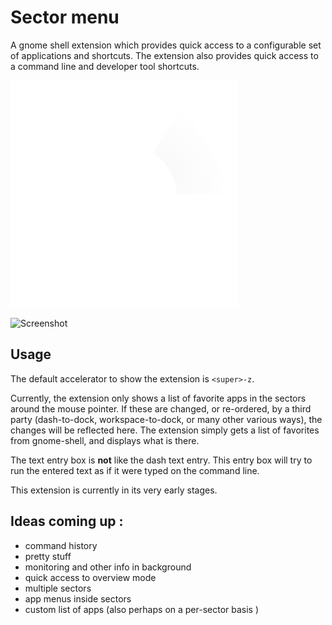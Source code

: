 # Sector menu

A gnome shell extension which provides quick access to a configurable set of applications and shortcuts. The extension also provides quick access to a command line and developer tool shortcuts.

![Sector Menu Icon](../ui/icons/sector-icon.svg)

![Screenshot](img/screencast1.webm/)

## Usage
The default accelerator to show the extension is `<super>-z`. 

Currently, the extension only shows a list of favorite apps in the sectors around the mouse pointer. If these are changed, or re-ordered, by a third party (dash-to-dock, workspace-to-dock, or many other various ways), the changes will be reflected here. The extension simply gets a list of favorites from gnome-shell, and displays what is there.

The text entry box is **not** like the dash text entry. This entry box will try to run the entered text as if it were typed on the command line. 

This extension is currently in its very early stages.



## Ideas coming up :
* command history
* pretty stuff
* monitoring and other info in background
* quick access to overview mode
* multiple sectors
* app menus inside sectors
* custom list of apps (also perhaps on a per-sector basis )
